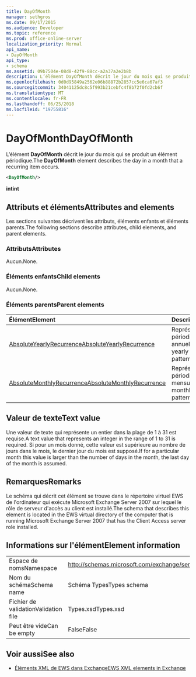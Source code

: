 ```yaml
---
title: DayOfMonth
manager: sethgros
ms.date: 09/17/2015
ms.audience: Developer
ms.topic: reference
ms.prod: office-online-server
localization_priority: Normal
api_name:
- DayOfMonth
api_type:
- schema
ms.assetid: 09b7504e-08d8-42f9-88cc-a2a37a2e2b8b
description: L’élément DayOfMonth décrit le jour du mois qui se produit un élément périodique.
ms.openlocfilehash: 0d0d95849a2562e06b88872b2857cc5e6ca67af3
ms.sourcegitcommit: 34041125dc8c5f993b21cebfc4f8b72f0fd2cb6f
ms.translationtype: MT
ms.contentlocale: fr-FR
ms.lasthandoff: 06/25/2018
ms.locfileid: "19755816"
---
```

# <a name="dayofmonth"></a><span data-ttu-id="b7dfe-103">DayOfMonth</span><span class="sxs-lookup"><span data-stu-id="b7dfe-103">DayOfMonth</span></span>

<span data-ttu-id="b7dfe-104">L’élément **DayOfMonth** décrit le jour du mois qui se produit un élément périodique.</span><span class="sxs-lookup"><span data-stu-id="b7dfe-104">The **DayOfMonth** element describes the day in a month that a recurring item occurs.</span></span> 
  
```xml
<DayOfMonth/>
```

<span data-ttu-id="b7dfe-105">**int**</span><span class="sxs-lookup"><span data-stu-id="b7dfe-105">**int**</span></span>

## <a name="attributes-and-elements"></a><span data-ttu-id="b7dfe-106">Attributs et éléments</span><span class="sxs-lookup"><span data-stu-id="b7dfe-106">Attributes and elements</span></span>

<span data-ttu-id="b7dfe-107">Les sections suivantes décrivent les attributs, éléments enfants et éléments parents.</span><span class="sxs-lookup"><span data-stu-id="b7dfe-107">The following sections describe attributes, child elements, and parent elements.</span></span>
  
### <a name="attributes"></a><span data-ttu-id="b7dfe-108">Attributs</span><span class="sxs-lookup"><span data-stu-id="b7dfe-108">Attributes</span></span>

<span data-ttu-id="b7dfe-109">Aucun.</span><span class="sxs-lookup"><span data-stu-id="b7dfe-109">None.</span></span>
  
### <a name="child-elements"></a><span data-ttu-id="b7dfe-110">Éléments enfants</span><span class="sxs-lookup"><span data-stu-id="b7dfe-110">Child elements</span></span>

<span data-ttu-id="b7dfe-111">Aucun.</span><span class="sxs-lookup"><span data-stu-id="b7dfe-111">None.</span></span>
  
### <a name="parent-elements"></a><span data-ttu-id="b7dfe-112">Éléments parents</span><span class="sxs-lookup"><span data-stu-id="b7dfe-112">Parent elements</span></span>

|<span data-ttu-id="b7dfe-113">**Élément**</span><span class="sxs-lookup"><span data-stu-id="b7dfe-113">**Element**</span></span>|<span data-ttu-id="b7dfe-114">**Description**</span><span class="sxs-lookup"><span data-stu-id="b7dfe-114">**Description**</span></span>|
|:-----|:-----|
|[<span data-ttu-id="b7dfe-115">AbsoluteYearlyRecurrence</span><span class="sxs-lookup"><span data-stu-id="b7dfe-115">AbsoluteYearlyRecurrence</span></span>](absoluteyearlyrecurrence.md) <br/> |<span data-ttu-id="b7dfe-116">Représente une périodicité annuelle.</span><span class="sxs-lookup"><span data-stu-id="b7dfe-116">Represents a yearly recurrence pattern.</span></span>  <br/> |
|[<span data-ttu-id="b7dfe-117">AbsoluteMonthlyRecurrence</span><span class="sxs-lookup"><span data-stu-id="b7dfe-117">AbsoluteMonthlyRecurrence</span></span>](absolutemonthlyrecurrence.md) <br/> |<span data-ttu-id="b7dfe-118">Représente une périodicité mensuelle.</span><span class="sxs-lookup"><span data-stu-id="b7dfe-118">Represents a monthly recurrence pattern.</span></span>  <br/> |
   
## <a name="text-value"></a><span data-ttu-id="b7dfe-119">Valeur de texte</span><span class="sxs-lookup"><span data-stu-id="b7dfe-119">Text value</span></span>

<span data-ttu-id="b7dfe-120">Une valeur de texte qui représente un entier dans la plage de 1 à 31 est requise.</span><span class="sxs-lookup"><span data-stu-id="b7dfe-120">A text value that represents an integer in the range of 1 to 31 is required.</span></span> <span data-ttu-id="b7dfe-121">Si pour un mois donné, cette valeur est supérieure au nombre de jours dans le mois, le dernier jour du mois est supposé.</span><span class="sxs-lookup"><span data-stu-id="b7dfe-121">If for a particular month this value is larger than the number of days in the month, the last day of the month is assumed.</span></span>
  
## <a name="remarks"></a><span data-ttu-id="b7dfe-122">Remarques</span><span class="sxs-lookup"><span data-stu-id="b7dfe-122">Remarks</span></span>

<span data-ttu-id="b7dfe-123">Le schéma qui décrit cet élément se trouve dans le répertoire virtuel EWS de l'ordinateur qui exécute Microsoft Exchange Server 2007 sur lequel le rôle de serveur d'accès au client est installé.</span><span class="sxs-lookup"><span data-stu-id="b7dfe-123">The schema that describes this element is located in the EWS virtual directory of the computer that is running Microsoft Exchange Server 2007 that has the Client Access server role installed.</span></span>
  
## <a name="element-information"></a><span data-ttu-id="b7dfe-124">Informations sur l'élément</span><span class="sxs-lookup"><span data-stu-id="b7dfe-124">Element information</span></span>

|||
|:-----|:-----|
|<span data-ttu-id="b7dfe-125">Espace de noms</span><span class="sxs-lookup"><span data-stu-id="b7dfe-125">Namespace</span></span>  <br/> |http://schemas.microsoft.com/exchange/services/2006/types  <br/> |
|<span data-ttu-id="b7dfe-126">Nom du schéma</span><span class="sxs-lookup"><span data-stu-id="b7dfe-126">Schema name</span></span>  <br/> |<span data-ttu-id="b7dfe-127">Schéma Types</span><span class="sxs-lookup"><span data-stu-id="b7dfe-127">Types schema</span></span>  <br/> |
|<span data-ttu-id="b7dfe-128">Fichier de validation</span><span class="sxs-lookup"><span data-stu-id="b7dfe-128">Validation file</span></span>  <br/> |<span data-ttu-id="b7dfe-129">Types.xsd</span><span class="sxs-lookup"><span data-stu-id="b7dfe-129">Types.xsd</span></span>  <br/> |
|<span data-ttu-id="b7dfe-130">Peut être vide</span><span class="sxs-lookup"><span data-stu-id="b7dfe-130">Can be empty</span></span>  <br/> |<span data-ttu-id="b7dfe-131">False</span><span class="sxs-lookup"><span data-stu-id="b7dfe-131">False</span></span>  <br/> |
   
## <a name="see-also"></a><span data-ttu-id="b7dfe-132">Voir aussi</span><span class="sxs-lookup"><span data-stu-id="b7dfe-132">See also</span></span>

- [<span data-ttu-id="b7dfe-133">Éléments XML de EWS dans Exchange</span><span class="sxs-lookup"><span data-stu-id="b7dfe-133">EWS XML elements in Exchange</span></span>](ews-xml-elements-in-exchange.md)

